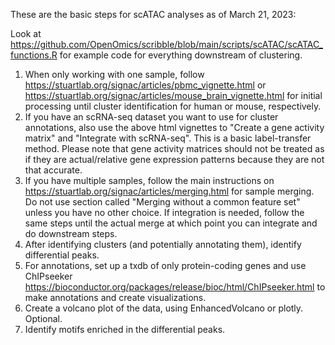 These are the basic steps for scATAC analyses as of March 21, 2023:  

Look at https://github.com/OpenOmics/scribble/blob/main/scripts/scATAC/scATAC_functions.R for example code for everything downstream of clustering.

1. When only working with one sample, follow https://stuartlab.org/signac/articles/pbmc_vignette.html or
   https://stuartlab.org/signac/articles/mouse_brain_vignette.html for initial processing until cluster identification
   for human or mouse, respectively.
2. If you have an scRNA-seq dataset you want to use for cluster annotations, also use the above html vignettes to "Create a gene activity matrix"
   and "Integrate with scRNA-seq". This is a basic label-transfer method. Please note that gene activity matrices should not be
   treated as if they are actual/relative gene expression patterns because they are not that accurate.
3. If you have multiple samples, follow the main instructions on https://stuartlab.org/signac/articles/merging.html for sample merging. Do not use
   section called "Merging without a common feature set" unless you have no other choice. If integration is needed, follow the same steps until the
   actual merge at which point you can integrate and do downstream steps.
4. After identifying clusters (and potentially annotating them), identify differential peaks.
5. For annotations, set up a txdb of only protein-coding genes and use ChIPseeker 
   https://bioconductor.org/packages/release/bioc/html/ChIPseeker.html to make annotations and create visualizations.
6. Create a volcano plot of the data, using EnhancedVolcano or plotly. Optional.
7. Identify motifs enriched in the differential peaks.
